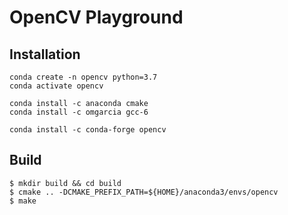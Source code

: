# OpenCV Playground

## Installation

```shell script
conda create -n opencv python=3.7
conda activate opencv

conda install -c anaconda cmake
conda install -c omgarcia gcc-6 

conda install -c conda-forge opencv
```

## Build

```shell script
$ mkdir build && cd build
$ cmake .. -DCMAKE_PREFIX_PATH=${HOME}/anaconda3/envs/opencv
$ make
```